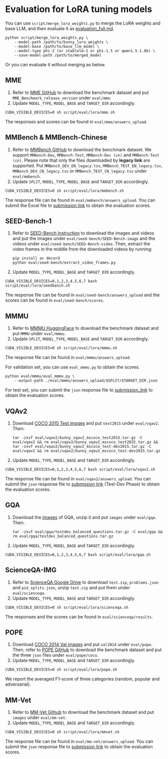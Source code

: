 # Evaluation for LoRA tuning models

You can use `script/merge_lora_weights.py` to merge the LoRA weights and base LLM, and then evaluate it as [evaluation_full.md](../full/evaluation_full.md).

```Shell
python script/merge_lora_weights.py \
	--model-path /path/to/bunny_lora_weights \
	--model-base /path/to/base_llm_model \
	--model-type phi-2 (or stablelm-2 or phi-1.5 or qwen1.5-1.8b) \
	--save-model-path /path/to/merged_model
```

Or you can evaluate it without merging as below.

## MME

1. Refer to [MME GitHub](https://github.com/BradyFU/Awesome-Multimodal-Large-Language-Models/tree/Evaluation) to download the benchmark dataset and put `MME_Benchmark_release_version` under `eval/mme`.
2. Update `MODEL_TYPE`, `MODEL_BASE` and `TARGET_DIR` accordingly.

```shell
CUDA_VISIBLE_DEVICES=0 sh script/eval/lora/mme.sh
```

The responses and scores can be found in `eval/mme/answers_upload`.

## MMBench & MMBench-Chinese

1. Refer to [MMBench GitHub](https://github.com/open-compass/MMBench) to download the benchmark dataset. We support `MMBench-Dev`, `MMBench-Test`, `MMBench-Dev (cn)` and `MMBench-Test (cn)`. Please note that only the files downloaded by **legacy link** are supported.
   Put `MMBench_DEV_EN_legacy.tsv`, `MMBench_TEST_EN_legacy.tsv`, `MMBench_DEV_CN_legacy.tsv` or `MMBench_TEST_CN_legacy.tsv` under `eval/mmbench`.
2. Update `SPLIT`, `MODEL_TYPE`, `MODEL_BASE` and `TARGET_DIR` accordingly.

```shell
CUDA_VISIBLE_DEVICES=0 sh script/eval/lora/mmbench.sh
```

The response file can be found in `eval/mmbench/answers_upload`. You can submit the Excel file to [submission link](https://mmbench.opencompass.org.cn/mmbench-submission) to obtain the evaluation scores.

## SEED-Bench-1

1. Refer to [SEED-Bench Instruction](https://github.com/AILab-CVC/SEED-Bench/blob/main/DATASET.md#data-preparation-for-seed-bench-1) to download the images and videos and put the images under `eval/seed-bench/SEED-Bench-image` and the videos under `eval/seed-bench/SEED-Bench-video`. Then, extract the video frames in the middle from the downloaded videos by running:

   ```shell
   pip install av decord
   python eval/seed-bench/extract_video_frames.py
   ```


2. Update `MODEL_TYPE`, `MODEL_BASE` and `TARGET_DIR` accordingly.

```shell
CUDA_VISIBLE_DEVICES=0,1,2,3,4,5,6,7 bash script/eval/lora/seedbench.sh
```

The response file can be found in `eval/seed-bench/answers_upload` and the scores can be found in `eval/seed-bench/scores`.

## MMMU

1. Refer to [MMMU HuggingFace](https://huggingface.co/datasets/MMMU/MMMU) to download the benchmark dataset and put `MMMU` under `eval/mmmu`.
2. Update `SPLIT`, `MODEL_TYPE`, `MODEL_BASE` and `TARGET_DIR` accordingly.

```shell
CUDA_VISIBLE_DEVICES=0 sh script/eval/lora/mmmu.sh
```

The response file can be found in `eval/mmmu/answers_upload`.

For validation set, you can use `eval_mmmu.py` to obtain the scores.

```shell
python eval/mmmu/eval_mmmu.py \
	--output-path ./eval/mmmu/answers_upload/$SPLIT/$TARGET_DIR.json
```

For test set, you can submit the `json` response file to [submission_link](https://eval.ai/web/challenges/challenge-page/2179/overview) to obtain the evaluation scores.

## VQAv2
1. Download [COCO 2015 Test images](http://images.cocodataset.org/zips/test2015.zip) and put `test2015` under `eval/vqav2`. Then:

   ```shell
   tar -zxvf eval/vqav2/bunny_vqav2_mscoco_test2015.tar.gz -C eval/vqav2 && rm eval/vqav2/bunny_vqav2_mscoco_test2015.tar.gz && tar -zxvf eval/vqav2/bunny_vqav2_mscoco_test-dev2015.tar.gz -C eval/vqav2 && rm eval/vqav2/bunny_vqav2_mscoco_test-dev2015.tar.gz
   ```

2. Update `MODEL_TYPE`, `MODEL_BASE` and `TARGET_DIR` accordingly.

```Shell
CUDA_VISIBLE_DEVICES=0,1,2,3,4,5,6,7 bash script/eval/lora/vqav2.sh
```

The response file can be found in `eval/vqav2/answers_upload`. You can submit the `json` response file to [submission link](https://eval.ai/web/challenges/challenge-page/830/submission) (Test-Dev Phase) to obtain the evaluation scores.

## GQA
1. Download the [images](https://downloads.cs.stanford.edu/nlp/data/gqa/images.zip) of GQA, unzip it and put `images` under `eval/gqa`. Then:

   ```shell
   tar -zxvf eval/gqa/testdev_balanced_questions.tar.gz -C eval/gqa && rm eval/gqa/testdev_balanced_questions.tar.gz
   ```

2. Update `MODEL_TYPE`, `MODEL_BASE` and `TARGET_DIR` accordingly.

```Shell
CUDA_VISIBLE_DEVICES=0,1,2,3,4,5,6,7 bash script/eval/lora/gqa.sh
```

## ScienceQA-IMG

1. Refer to [ScienceQA Google Drive](https://drive.google.com/drive/folders/1w8imCXWYn2LxajmGeGH_g5DaL2rabHev) to download `test.zip`, `problems.json` and `pid_splits.json`, unzip `test.zip` and put them under `eval/scienceqa`.
2. Update `MODEL_TYPE`, `MODEL_BASE` and `TARGET_DIR` accordingly.

```shell
CUDA_VISIBLE_DEVICES=0 sh script/eval/lora/scienceqa.sh
```

The responses and the scores can be found in `eval/scienceqa/results`.

## POPE

1. Download [COCO 2014 Val images](http://images.cocodataset.org/zips/val2014.zip) and put `val2014` under `eval/pope`. Then, refer to [POPE GitHub](https://github.com/AoiDragon/POPE/tree/e3e39262c85a6a83f26cf5094022a782cb0df58d/output/coco) to download the benchmark dataset and put the three `json` files under `eval/pope/coco`.
2. Update `MODEL_TYPE`, `MODEL_BASE` and `TARGET_DIR` accordingly.

```Shell
CUDA_VISIBLE_DEVICES=0 sh script/eval/lora/pope.sh
```

We report the averaged F1-score of three categories (random, popular and adversarial).

## MM-Vet

1. Refer to [MM-Vet Github](https://github.com/yuweihao/MM-Vet?tab=readme-ov-file#evalute-your-model-on-mm-vet) to download the benchmark dataset and put `images` under `eval/mm-vet`.
2. Update `MODEL_TYPE`, `MODEL_BASE` and `TARGET_DIR` accordingly.

```shell
CUDA_VISIBLE_DEVICES=0 sh script/eval/lora/mmvet.sh
```

The response file can be found in `eval/mm-vet/answers_upload`. You can submit the `json` response file to [submission link](https://huggingface.co/spaces/whyu/MM-Vet_Evaluator) to obtain the evaluation scores.

